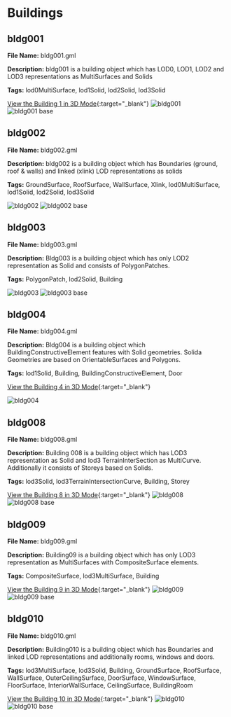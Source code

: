 # Buildings

## bldg001

**File Name:** bldg001.gml

**Description:** bldg001 is a building object which has LOD0, LOD1, LOD2 and LOD3 representations as MultiSurfaces and Solids

**Tags:** lod0MultiSurface, lod1Solid, lod2Solid, lod3Solid

[View the Building 1 in 3D Mode](https://github.com/muratkendir/samplycity/tree/main/docs/buildings3d/bldg001.md){:target="_blank"}
![bldg001](images/bldg001.png)
![bldg001 base](images/bldg001_base.png)

## bldg002

**File Name:** bldg002.gml

**Description:** bldg002 is a building object which has Boundaries (ground, roof & walls) and linked (xlink) LOD representations as solids

**Tags:** GroundSurface, RoofSurface, WallSurface, Xlink, lod0MultiSurface, lod1Solid, lod2Solid, lod3Solid

![bldg002](images/bldg002.png)
![bldg002 base](images/bldg002_base.png)

## bldg003

**File Name:** bldg003.gml

**Description:** Bldg003 is a building object which has only LOD2 representation as Solid and consists of PolygonPatches.

**Tags:** PolygonPatch, lod2Solid, Building

![bldg003](images/bldg003.png)
![bldg003 base](images/bldg003_base.png)

## bldg004

**File Name:** bldg004.gml

**Description:** Bldg004 is a building object which BuildingConstructiveElement features with Solid geometries. Solida Geometries are based on OrientableSurfaces and Polygons.

**Tags:** lod1Solid, Building, BuildingConstructiveElement, Door

[View the Building 4 in 3D Mode](https://github.com/muratkendir/samplycity/tree/main/docs/buildings3d/bldg004.md){:target="_blank"}

![bldg004](images/bldg004.png)

## bldg008

**File Name:** bldg008.gml

**Description:** Building 008 is a building object which has LOD3 representation as Solid and lod3 TerrainInterSection as MultiCurve. Additionally it consists of Storeys based on Solids.

**Tags:** lod3Solid, lod3TerrainIntersectionCurve, Building, Storey

[View the Building 8 in 3D Mode](https://github.com/muratkendir/samplycity/tree/main/docs/buildings3d/bldg008.md){:target="_blank"}
![bldg008](images/bldg008.png)
![bldg008 base](images/bldg008_base.png)

## bldg009

**File Name:** bldg009.gml

**Description:** Building09 is a building object which has only LOD3 representation as MultiSurfaces with CompositeSurface elements.

**Tags:** CompositeSurface, lod3MultiSurface, Building

[View the Building 9 in 3D Mode](https://github.com/muratkendir/samplycity/tree/main/docs/buildings3d/bldg009.md){:target="_blank"}
![bldg009](images/bldg009.png)
![bldg009 base](images/bldg009_base.png)

## bldg010

**File Name:** bldg010.gml

**Description:** Building010 is a building object which has Boundaries and linked LOD representations and additionally rooms, windows and doors.

**Tags:** lod3MultiSurface, lod3Solid, Building, GroundSurface, RoofSurface, WallSurface, OuterCeilingSurface, DoorSurface, WindowSurface, FloorSurface, InteriorWallSurface, CeilingSurface, BuildingRoom

[View the Building 10 in 3D Mode](https://github.com/muratkendir/samplycity/tree/main/docs/buildings3d/bldg010.md){:target="_blank"}
![bldg010](images/bldg010.png)
![bldg010 base](images/bldg010_base.png)